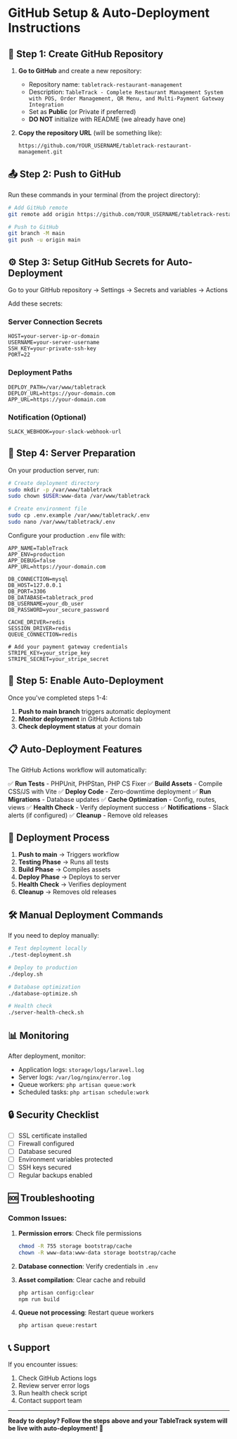# GitHub Setup & Auto-Deployment Instructions

## 🚀 Step 1: Create GitHub Repository

1. **Go to GitHub** and create a new repository:
   - Repository name: `tabletrack-restaurant-management`
   - Description: `TableTrack - Complete Restaurant Management System with POS, Order Management, QR Menu, and Multi-Payment Gateway Integration`
   - Set as **Public** (or Private if preferred)
   - **DO NOT** initialize with README (we already have one)

2. **Copy the repository URL** (will be something like):
   ```
   https://github.com/YOUR_USERNAME/tabletrack-restaurant-management.git
   ```

## 📤 Step 2: Push to GitHub

Run these commands in your terminal (from the project directory):

```bash
# Add GitHub remote
git remote add origin https://github.com/YOUR_USERNAME/tabletrack-restaurant-management.git

# Push to GitHub
git branch -M main
git push -u origin main
```

## ⚙️ Step 3: Setup GitHub Secrets for Auto-Deployment

Go to your GitHub repository → Settings → Secrets and variables → Actions

Add these secrets:

### Server Connection Secrets
```
HOST=your-server-ip-or-domain
USERNAME=your-server-username
SSH_KEY=your-private-ssh-key
PORT=22
```

### Deployment Paths
```
DEPLOY_PATH=/var/www/tabletrack
DEPLOY_URL=https://your-domain.com
APP_URL=https://your-domain.com
```

### Notification (Optional)
```
SLACK_WEBHOOK=your-slack-webhook-url
```

## 🔧 Step 4: Server Preparation

On your production server, run:

```bash
# Create deployment directory
sudo mkdir -p /var/www/tabletrack
sudo chown $USER:www-data /var/www/tabletrack

# Create environment file
sudo cp .env.example /var/www/tabletrack/.env
sudo nano /var/www/tabletrack/.env
```

Configure your production `.env` file with:
```env
APP_NAME=TableTrack
APP_ENV=production
APP_DEBUG=false
APP_URL=https://your-domain.com

DB_CONNECTION=mysql
DB_HOST=127.0.0.1
DB_PORT=3306
DB_DATABASE=tabletrack_prod
DB_USERNAME=your_db_user
DB_PASSWORD=your_secure_password

CACHE_DRIVER=redis
SESSION_DRIVER=redis
QUEUE_CONNECTION=redis

# Add your payment gateway credentials
STRIPE_KEY=your_stripe_key
STRIPE_SECRET=your_stripe_secret
```

## 🚀 Step 5: Enable Auto-Deployment

Once you've completed steps 1-4:

1. **Push to main branch** triggers automatic deployment
2. **Monitor deployment** in GitHub Actions tab
3. **Check deployment status** at your domain

## 📋 Auto-Deployment Features

The GitHub Actions workflow will automatically:

✅ **Run Tests** - PHPUnit, PHPStan, PHP CS Fixer
✅ **Build Assets** - Compile CSS/JS with Vite
✅ **Deploy Code** - Zero-downtime deployment
✅ **Run Migrations** - Database updates
✅ **Cache Optimization** - Config, routes, views
✅ **Health Check** - Verify deployment success
✅ **Notifications** - Slack alerts (if configured)
✅ **Cleanup** - Remove old releases

## 🔄 Deployment Process

1. **Push to main** → Triggers workflow
2. **Testing Phase** → Runs all tests
3. **Build Phase** → Compiles assets
4. **Deploy Phase** → Deploys to server
5. **Health Check** → Verifies deployment
6. **Cleanup** → Removes old releases

## 🛠 Manual Deployment Commands

If you need to deploy manually:

```bash
# Test deployment locally
./test-deployment.sh

# Deploy to production
./deploy.sh

# Database optimization
./database-optimize.sh

# Health check
./server-health-check.sh
```

## 📊 Monitoring

After deployment, monitor:
- Application logs: `storage/logs/laravel.log`
- Server logs: `/var/log/nginx/error.log`
- Queue workers: `php artisan queue:work`
- Scheduled tasks: `php artisan schedule:work`

## 🔒 Security Checklist

- [ ] SSL certificate installed
- [ ] Firewall configured
- [ ] Database secured
- [ ] Environment variables protected
- [ ] SSH keys secured
- [ ] Regular backups enabled

## 🆘 Troubleshooting

### Common Issues:

1. **Permission errors**: Check file permissions
   ```bash
   chmod -R 755 storage bootstrap/cache
   chown -R www-data:www-data storage bootstrap/cache
   ```

2. **Database connection**: Verify credentials in `.env`

3. **Asset compilation**: Clear cache and rebuild
   ```bash
   php artisan config:clear
   npm run build
   ```

4. **Queue not processing**: Restart queue workers
   ```bash
   php artisan queue:restart
   ```

## 📞 Support

If you encounter issues:
1. Check GitHub Actions logs
2. Review server error logs
3. Run health check script
4. Contact support team

---

**Ready to deploy? Follow the steps above and your TableTrack system will be live with auto-deployment! 🚀**